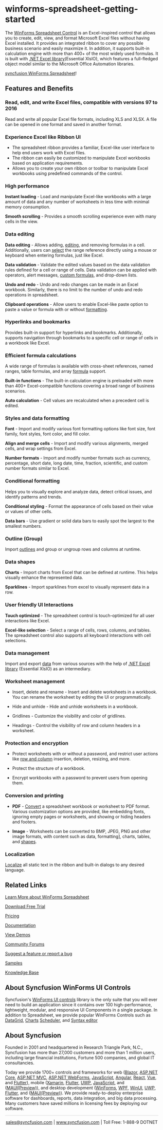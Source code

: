 # winforms-spreadsheet-getting-started

The [WinForms Spreadsheet Control](https://www.syncfusion.com/winforms-ui-controls/spreadsheet?utm_source=github&utm_medium=listing&utm_campaign=winforms-spreadsheet-github-samples) is an Excel-inspired control that allows you to create, edit, view, and format Microsoft Excel files without having Excel installed. It provides an integrated ribbon to cover any possible business scenario and easily maximize it. In addition, it supports built-in calculation engine with more than 400+ of the most widely used formulas. It is built with [.NET Excel library](https://www.syncfusion.com/excel-framework/net?utm_source=github&utm_medium=listing&utm_campaign=winforms-spreadsheet-github-samples)(Essential XlsIO), which features a full-fledged object model similar to the Microsoft Office Automation libraries.

[syncfusion WinForms Spreadsheet](https://cdn.syncfusion.com/visual-studio-market/winforms/showcase/spreadsheet.png "WinForms Spreadsheet Control")!

## Features and Benefits 

### Read, edit, and write Excel files, compatible with versions 97 to 2016
Read and write all popular Excel file formats, including XLS and XLSX. A file can be opened in one format and saved in another format.

### Experience Excel like Ribbon UI
* The spreadsheet ribbon provides a familiar, Excel-like user interface to help end users work with Excel files.
* The ribbon can easily be customized to manipulate Excel workbooks based on application requirements.
* Allows you to create your own ribbon or toolbar to manipulate Excel workbooks using predefined commands of the control.

### High performance

**Instant loading** - Load and manipulate Excel-like workbooks with a large amount of data and any number of worksheets in less time with minimal memory consumption.

**Smooth scrolling** - Provides a smooth scrolling experience even with many cells in the view.

### Data editing

**Data editing** - Allows adding, [editing](https://help.syncfusion.com/windowsforms/spreadsheet/editing?utm_source=github&utm_medium=listing&utm_campaign=winforms-spreadsheet-github-samples), and removing formulas in a cell. Additionally, users can [select](https://help.syncfusion.com/windowsforms/spreadsheet/selection?utm_source=github&utm_medium=listing&utm_campaign=winforms-spreadsheet-github-samples) the range reference directly using a mouse or keyboard when entering formulas, just like Excel.

**Data validation** - Validate the edited values based on the data validation rules defined for a cell or range of cells. Data validation can be applied with operators, alert messages, [custom formulas](https://help.syncfusion.com/windowsforms/spreadsheet/custom-formula?utm_source=github&utm_medium=listing&utm_campaign=winforms-spreadsheet-github-samples), and drop-down lists.

**Undo and redo** - Undo and redo changes can be made in an Excel workbook. Similarly, there is no limit to the number of undo and redo operations in spreadsheet.

**Clipboard operations** - Allow users to enable Excel-like paste option to paste a value or formula with or without [formatting](https://help.syncfusion.com/windowsforms/spreadsheet/formatting?utm_source=github&utm_medium=listing&utm_campaign=winforms-spreadsheet-github-samples).

### Hyperlinks and bookmarks
Provides built-in support for hyperlinks and bookmarks. Additionally, supports navigation through bookmarks to a specific cell or range of cells in a workbook like Excel.

### Efficient formula calculations
A wide range of formulas is available with cross-sheet references, named ranges, table formulas, and array [formula](https://help.syncfusion.com/windowsforms/spreadsheet/formulas?utm_source=github&utm_medium=listing&utm_campaign=winforms-spreadsheet-github-samples) support.

**Built-in functions** - The built-in calculation engine is preloaded with more than 400+ Excel-compatible functions covering a broad range of business scenarios.

**Auto calculation** - Cell values are recalculated when a precedent cell is edited.

### Styles and data formatting

**Font** - Import and modify various font formatting options like font size, font family, font styles, font color, and fill color.

**Align and merge cells** - Import and modify various alignments, merged cells, and wrap settings from Excel.

**Number formats** - Import and modify number formats such as currency, percentage, short date, long date, time, fraction, scientific, and custom number formats similar to Excel.

### Conditional formatting
Helps you to visually explore and analyze data, detect critical issues, and identify patterns and trends.

**Conditional styling** - Format the appearance of cells based on their value or values of other cells.

**Data bars** - Use gradient or solid data bars to easily spot the largest to the smallest numbers.

### Outline (Group)
Import [outlines](https://help.syncfusion.com/windowsforms/spreadsheet/outline?utm_source=github&utm_medium=listing&utm_campaign=winforms-spreadsheet-github-samples) and group or ungroup rows and columns at runtime.

### Data shapes

**Charts** - Import charts from Excel that can be defined at runtime. This helps visually enhance the represented data.

**Sparklines** - Import sparklines from excel to visually represent data in a row.

### User friendly UI Interactions

**Touch optimized** - The spreadsheet control is touch-optimized for all user interactions like Excel.

**Excel-like selection** - Select a range of cells, rows, columns, and tables. The spreadsheet control also supports all keyboard interactions with cell selections.

### Data management

Import and export [data](https://help.syncfusion.com/windowsforms/spreadsheet/data-management?utm_source=github&utm_medium=listing&utm_campaign=winforms-spreadsheet-github-samples) from various sources with the help of [.NET Excel library](https://www.syncfusion.com/excel-framework/net?utm_source=github&utm_medium=listing&utm_campaign=winforms-spreadsheet-github-samples) (Essential XlsIO) as an intermediary.

### Worksheet management
* Insert, delete and rename - Insert and delete worksheets in a workbook. You can rename the worksheet by editing the UI or programmatically.

* Hide and unhide -  Hide and unhide worksheets in a workbook.

* Gridlines - Customize the visibility and color of gridlines.

* Headings - Control the visibility of row and column headers in a worksheet.

### Protection and encryption
* Protect worksheets with or without a password, and restrict user actions like [row and column](https://help.syncfusion.com/windowsforms/spreadsheet/rows-and-columns?utm_source=github&utm_medium=listing&utm_campaign=winforms-spreadsheet-github-samples) insertion, deletion, resizing, and more.

* Protect the structure of a workbook.

* Encrypt workbooks with a password to prevent users from opening them.

### Conversion and printing
* **PDF** - [Convert](https://help.syncfusion.com/windowsforms/spreadsheet/conversion?utm_source=github&utm_medium=listing&utm_campaign=winforms-spreadsheet-github-samples) a spreadsheet workbook or worksheet to PDF format. Various customization options are provided, like embedding fonts, ignoring empty pages or worksheets, and showing or hiding headers and footers.

* **Image** - Worksheets can be converted to BMP, JPEG, PNG and other image formats, with content such as data, formatting], charts, tables, and [shapes](https://help.syncfusion.com/windowsforms/spreadsheet/shapes?utm_source=github&utm_medium=listing&utm_campaign=winforms-spreadsheet-github-samples).

### Localization
[Localize](https://help.syncfusion.com/windowsforms/spreadsheet/localization?utm_source=github&utm_medium=listing&utm_campaign=winforms-spreadsheet-github-samples) all static text in the ribbon and built-in dialogs to any desired language.

## Related Links

[Learn More about WinForms Spreadsheet](https://www.syncfusion.com/winforms-ui-controls/spreadsheet?utm_source=github&utm_medium=listing&utm_campaign=winforms-spreadsheet-github-samples)

[Download Free Trial](https://www.syncfusion.com/downloads/windowsforms?utm_source=github&utm_medium=listing&utm_campaign=winforms-spreadsheet-github-samples)

[Pricing](https://www.syncfusion.com/sales/products/windowsforms?utm_source=github&utm_medium=listing&utm_campaign=winforms-spreadsheet-github-samples)

[Documentation](https://help.syncfusion.com/windowsforms/spreadsheet/getting-started?utm_source=github&utm_medium=listing&utm_campaign=winforms-spreadsheet-github-samples)

[View Demos](https://github.com/syncfusion/winforms-demos/tree/master/spreadsheet?utm_source=github&utm_medium=listing&utm_campaign=winforms-spreadsheet-github-samples)

[Community Forums](https://www.syncfusion.com/forums/windowsforms?utm_source=github&utm_medium=listing&utm_campaign=winforms-spreadsheet-github-samples)

[Suggest a feature or report a bug](https://www.syncfusion.com/feedback/winforms?utm_source=github&utm_medium=listing&utm_campaign=winforms-spreadsheet-github-samples)

[Samples](https://github.com/syncfusion/winforms-demos?utm_source=github&utm_medium=listing&utm_campaign=winforms-spreadsheet-github-samples)

[Knowledge Base](https://www.syncfusion.com/kb/windowsforms?utm_source=github&utm_medium=listing&utm_campaign=winforms-spreadsheet-github-samples)

## About Syncfusion WinForms UI Controls

Syncfusion's [WinForms UI controls](https://www.syncfusion.com/winforms-ui-controls?utm_source=github&utm_medium=listing&utm_campaign=winforms-spreadsheet-github-samples) library is the only suite that you will ever need to build an application since it contains over 100 high-performance, lightweight, modular, and responsive UI Components in a single package. In addition to Spreadsheet, we provide popular WinForms Controls such as [DataGrid](https://www.syncfusion.com/winforms-ui-controls/datagrid?utm_source=github&utm_medium=listing&utm_campaign=winforms-spreadsheet-github-samples), [Charts](https://www.syncfusion.com/WinForms-ui-controls/chart?utm_source=github&utm_medium=listing&utm_campaign=winforms-spreadsheet-github-samples) [Scheduler](https://www.syncfusion.com/winforms-ui-controls/scheduler?utm_source=github&utm_medium=listing&utm_campaign=winforms-spreadsheet-github-samples), and [Syntax editor](https://www.syncfusion.com/winforms-ui-controls/syntax-editor?utm_source=github&utm_medium=listing&utm_campaign=winforms-spreadsheet-github-samples)

## About Syncfusion
Founded in 2001 and headquartered in Research Triangle Park, N.C., Syncfusion has more than 27,000 customers and more than 1 million users, including large financial institutions, Fortune 500 companies, and global IT consultancies.
 
Today we provide 1700+ controls and frameworks for web ([Blazor](https://www.syncfusion.com/blazor-components?utm_source=github&utm_medium=listing&utm_campaign=winforms-spreadsheet-github-samples), [ASP.NET Core](https://www.syncfusion.com/aspnet-core-ui-controls?utm_source=github&utm_medium=listing&utm_campaign=winforms-spreadsheet-github-samples), [ASP.NET MVC](https://www.syncfusion.com/aspnet-mvc-ui-controls?utm_source=github&utm_medium=listing&utm_campaign=winforms-spreadsheet-github-samples), [ASP.NET WebForms](https://www.syncfusion.com/jquery/aspnet-web-forms-ui-controls?utm_source=github&utm_medium=listing&utm_campaign=winforms-spreadsheet-github-samples), [JavaScript](https://www.syncfusion.com/javascript-ui-controls?utm_source=github&utm_medium=listing&utm_campaign=winforms-spreadsheet-github-samples), [Angular](https://www.syncfusion.com/angular-ui-components?utm_source=github&utm_medium=listing&utm_campaign=winforms-spreadsheet-github-samples), [React](https://www.syncfusion.com/react-ui-components?utm_source=github&utm_medium=listing&utm_campaign=winforms-spreadsheet-github-samples), [Vue](https://www.syncfusion.com/vue-ui-components?utm_source=github&utm_medium=listing&utm_campaign=winforms-spreadsheet-github-samples), and [Flutter](https://www.syncfusion.com/flutter-widgets?utm_source=github&utm_medium=listing&utm_campaign=winforms-spreadsheet-github-samples)), mobile ([Xamarin](https://www.syncfusion.com/xamarin-ui-controls?utm_source=github&utm_medium=listing&utm_campaign=winforms-spreadsheet-github-samples), [Flutter](https://www.syncfusion.com/flutter-widgets?utm_source=github&utm_medium=listing&utm_campaign=winforms-spreadsheet-github-samples), [UWP](https://www.syncfusion.com/uwp-ui-controls?utm_source=github&utm_medium=listing&utm_campaign=winforms-spreadsheet-github-samples), 
[JavaScript](https://www.syncfusion.com/javascript-ui-controls?utm_source=github&utm_medium=listing&utm_campaign=winforms-spreadsheet-github-samples), and ([MAUI(Preview)](https://www.syncfusion.com/maui-controls?utm_source=github&utm_medium=listing&utm_campaign=winforms-spreadsheet-github-samples)), and desktop development ([WinForms](https://www.syncfusion.com/winforms-ui-controls?utm_source=github&utm_medium=listing&utm_campaign=winforms-spreadsheet-github-samples), [WPF](https://www.syncfusion.com/wpf-ui-controls?utm_source=github&utm_medium=listing&utm_campaign=winforms-spreadsheet-github-samples), [WinUI](https://www.syncfusion.com/winui-controls?utm_source=github&utm_medium=listing&utm_campaign=winforms-spreadsheet-github-samples), [UWP](https://www.syncfusion.com/uwp-ui-controls?utm_source=github&utm_medium=listing&utm_campaign=winforms-spreadsheet-github-samples), [Flutter](https://www.syncfusion.com/flutter-widgets?utm_source=github&utm_medium=listing&utm_campaign=winforms-spreadsheet-github-samples), and ([MAUI(Preview)](https://www.syncfusion.com/maui-controls?utm_source=github&utm_medium=listing&utm_campaign=winforms-spreadsheet-github-samples)). We provide ready-to-deploy enterprise software for dashboards, reports, data integration, and big data processing. Many customers have saved millions in licensing fees by deploying our software.

<hr style="height:0.3px;border:none;color:lightgrey;background-color:lightgrey;" />

<p align="center">
  <a href="mailto:sales@syncfusion.com?Subject=Syncfusion WinForms Spreadsheet - GitHub" target="_top">sales@syncfusion.com</a> | <a href="https://www.syncfusion.com?utm_source=github&utm_medium=listing&utm_campaign=winforms-spreadsheet-github-samples">www.syncfusion.com</a>  | Toll Free: 1-888-9 DOTNET <br>
</p>


